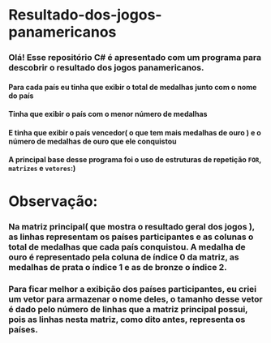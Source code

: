 # Resultado-dos-jogos-panamericanos
### Olá! Esse repositório C# é apresentado com um programa para descobrir o resultado dos jogos panamericanos.
#### Para cada país eu tinha que exibir o total de medalhas junto com o nome do país
#### Tinha que exibir o país com o menor número de medalhas
#### E tinha que exibir o país vencedor( o que tem mais medalhas de ouro ) e o número de medalhas de ouro que ele conquistou
#### A principal base desse programa foi o uso de estruturas de repetição `FOR`, `matrizes` e `vetores`:)
# Observação: 
### Na matriz principal( que mostra o resultado geral dos jogos ), as linhas  representam os países participantes e as colunas o total de medalhas que cada país conquistou. A medalha de ouro é representado pela coluna de índice 0 da matriz, as medalhas de prata o índice 1 e as de bronze o índice 2.
### Para ficar melhor a exibição dos países participantes, eu criei um vetor para armazenar o nome deles, o tamanho desse vetor é dado pelo número de linhas que a matriz principal possui, pois as linhas nesta matriz, como dito antes, representa os países.
